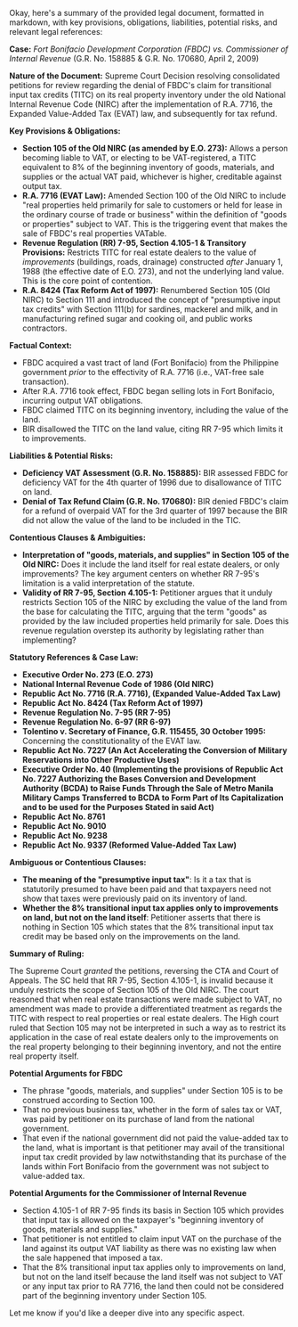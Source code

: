 Okay, here's a summary of the provided legal document, formatted in markdown, with key provisions, obligations, liabilities, potential risks, and relevant legal references:

**Case:** *Fort Bonifacio Development Corporation (FBDC) vs. Commissioner of Internal Revenue* (G.R. No. 158885 & G.R. No. 170680, April 2, 2009)

**Nature of the Document:** Supreme Court Decision resolving consolidated petitions for review regarding the denial of FBDC's claim for transitional input tax credits (TITC) on its real property inventory under the old National Internal Revenue Code (NIRC) after the implementation of R.A. 7716, the Expanded Value-Added Tax (EVAT) law, and subsequently for tax refund.

**Key Provisions & Obligations:**

*   **Section 105 of the Old NIRC (as amended by E.O. 273):** Allows a person becoming liable to VAT, or electing to be VAT-registered, a TITC equivalent to 8% of the beginning inventory of goods, materials, and supplies or the actual VAT paid, whichever is higher, creditable against output tax.
*   **R.A. 7716 (EVAT Law):** Amended Section 100 of the Old NIRC to include "real properties held primarily for sale to customers or held for lease in the ordinary course of trade or business" within the definition of "goods or properties" subject to VAT. This is the triggering event that makes the sale of FBDC's real properties VATable.
*   **Revenue Regulation (RR) 7-95, Section 4.105-1 & Transitory Provisions:** Restricts TITC for real estate dealers to the value of *improvements* (buildings, roads, drainage) constructed *after* January 1, 1988 (the effective date of E.O. 273), and not the underlying land value.  This is the core point of contention.
*   **R.A. 8424 (Tax Reform Act of 1997):** Renumbered Section 105 (Old NIRC) to Section 111 and introduced the concept of "presumptive input tax credits" with Section 111(b) for sardines, mackerel and milk, and in manufacturing refined sugar and cooking oil, and public works contractors.

**Factual Context:**

*   FBDC acquired a vast tract of land (Fort Bonifacio) from the Philippine government *prior* to the effectivity of R.A. 7716 (i.e., VAT-free sale transaction).
*   After R.A. 7716 took effect, FBDC began selling lots in Fort Bonifacio, incurring output VAT obligations.
*   FBDC claimed TITC on its beginning inventory, including the value of the land.
*   BIR disallowed the TITC on the land value, citing RR 7-95 which limits it to improvements.

**Liabilities & Potential Risks:**

*   **Deficiency VAT Assessment (G.R. No. 158885):** BIR assessed FBDC for deficiency VAT for the 4th quarter of 1996 due to disallowance of TITC on land.
*   **Denial of Tax Refund Claim (G.R. No. 170680):** BIR denied FBDC's claim for a refund of overpaid VAT for the 3rd quarter of 1997 because the BIR did not allow the value of the land to be included in the TIC.

**Contentious Clauses & Ambiguities:**

*   **Interpretation of "goods, materials, and supplies" in Section 105 of the Old NIRC:** Does it include the land itself for real estate dealers, or only improvements? The key argument centers on whether RR 7-95's limitation is a valid interpretation of the statute.
*   **Validity of RR 7-95, Section 4.105-1:** Petitioner argues that it unduly restricts Section 105 of the NIRC by excluding the value of the land from the base for calculating the TITC, arguing that the term "goods" as provided by the law included properties held primarily for sale. Does this revenue regulation overstep its authority by legislating rather than implementing?

**Statutory References & Case Law:**

*   **Executive Order No. 273 (E.O. 273)**
*   **National Internal Revenue Code of 1986 (Old NIRC)**
*   **Republic Act No. 7716 (R.A. 7716), (Expanded Value-Added Tax Law)**
*   **Republic Act No. 8424 (Tax Reform Act of 1997)**
*   **Revenue Regulation No. 7-95 (RR 7-95)**
*   **Revenue Regulation No. 6-97 (RR 6-97)**
*   **Tolentino v. Secretary of Finance, G.R. 115455, 30 October 1995:** Concerning the constitutionality of the EVAT law.
*   **Republic Act No. 7227 (An Act Accelerating the Conversion of Military Reservations into Other Productive Uses)**
*   **Executive Order No. 40 (Implementing the provisions of Republic Act No. 7227 Authorizing the Bases Conversion and Development Authority (BCDA) to Raise Funds Through the Sale of Metro Manila Military Camps Transferred to BCDA to Form Part of Its Capitalization and to be used for the Purposes Stated in said Act)**
*   **Republic Act No. 8761**
*   **Republic Act No. 9010**
*   **Republic Act No. 9238**
*   **Republic Act No. 9337 (Reformed Value-Added Tax Law)**

**Ambiguous or Contentious Clauses:**

*   **The meaning of the "presumptive input tax"**: Is it a tax that is statutorily presumed to have been paid and that taxpayers need not show that taxes were previously paid on its inventory of land.
*   **Whether the 8% transitional input tax applies only to improvements on land, but not on the land itself**: Petitioner asserts that there is nothing in Section 105 which states that the 8% transitional input tax credit may be based only on the improvements on the land.

**Summary of Ruling:**

The Supreme Court *granted* the petitions, reversing the CTA and Court of Appeals. The SC held that RR 7-95, Section 4.105-1, is invalid because it unduly restricts the scope of Section 105 of the Old NIRC. The court reasoned that when real estate transactions were made subject to VAT, no amendment was made to provide a differentiated treatment as regards the TITC with respect to real properties or real estate dealers. The High court ruled that Section 105 may not be interpreted in such a way as to restrict its application in the case of real estate dealers only to the improvements on the real property belonging to their beginning inventory, and not the entire real property itself.

**Potential Arguments for FBDC**

*   The phrase "goods, materials, and supplies" under Section 105 is to be construed according to Section 100.
*   That no previous business tax, whether in the form of sales tax or VAT, was paid by petitioner on its purchase of land from the national government.
*   That even if the national government did not paid the value-added tax to the land, what is important is that petitioner may avail of the transitional input tax credit provided by law notwithstanding that its purchase of the lands within Fort Bonifacio from the government was not subject to value-added tax.

**Potential Arguments for the Commissioner of Internal Revenue**

*   Section 4.105-1 of RR 7-95 finds its basis in Section 105 which provides that input tax is allowed on the taxpayer's "beginning inventory of goods, materials and supplies."
*   That petitioner is not entitled to claim input VAT on the purchase of the land against its output VAT liability as there was no existing law when the sale happened that imposed a tax.
*   That the 8% transitional input tax applies only to improvements on land, but not on the land itself because the land itself was not subject to VAT or any input tax prior to RA 7716, the land then could not be considered part of the beginning inventory under Section 105.

Let me know if you'd like a deeper dive into any specific aspect.

